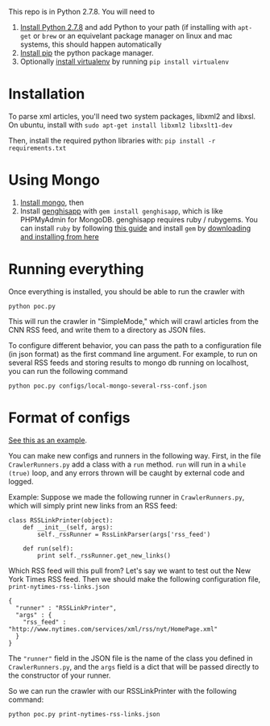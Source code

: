 This repo is in Python 2.7.8. You will need to 

1. [Install Python 2.7.8](https://www.python.org/download/releases/2.7.8/) and add Python to your path (if installing with `apt-get` or `brew` or an equivelant package manager on linux and mac systems, this should happen automatically
2. [Install pip](https://pip.pypa.io/en/latest/installing.html) the python package manager.
3. Optionally [install virtualenv](http://virtualenv.readthedocs.org/en/latest/) by running `pip install virtualenv`

Installation
============
To parse xml articles, you'll need two system packages, libxml2 and libxsl. On ubuntu, install with `sudo apt-get install libxml2 libxslt1-dev`

Then, install the required python libraries with:
`pip install -r requirements.txt`


Using Mongo
===========
1. [Install mongo](http://www.mongodb.org/downloads), then 
2. Install [genghisapp](http://genghisapp.com/) with `gem install genghisapp`, which is like PHPMyAdmin for MongoDB. genghisapp requires ruby / rubygems. You can install `ruby` by following [this guide](http://ruby.about.com/od/tutorials/a/installruby.htm) and install `gem` by [downloading and installing from here](https://rubygems.org/pages/download)

Running everything
==================
Once everything is installed, you should be able to run the crawler with
```
python poc.py
```

This will run the crawler in "SimpleMode," which will crawl articles from the CNN RSS feed, and write them to a directory as JSON files.

To configure different behavior, you can pass the path to a configuration file (in json format) as the first command line argument. For example, to run on several RSS feeds and storing results to mongo db running on localhost, you can run the following command
```
python poc.py configs/local-mongo-several-rss-conf.json
```

Format of configs
=================
[See this as an example](https://github.com/gt-big-data/retina-crawler/blob/master/configs/local-mongo-several-rss-conf.json).

You can make new configs and runners in the following way. First, in the file `CrawlerRunners.py` add a class with a `run` method. `run` will run in a `while (true)` loop, and any errors thrown will be caught by external code and logged.

Example:
Suppose we made the following runner in `CrawlerRunners.py`, which will simply print new links from an RSS feed:

```
class RSSLinkPrinter(object):
    def __init__(self, args):
        self._rssRunner = RssLinkParser(args['rss_feed')
    
    def run(self):
        print self._rssRunner.get_new_links()
```

Which RSS feed will this pull from? Let's say we want to test out the New York Times RSS feed. Then we should make the following configuration file, `print-nytimes-rss-links.json`
```
{
  "runner" : "RSSLinkPrinter",
  "args" : {
    "rss_feed" : "http://www.nytimes.com/services/xml/rss/nyt/HomePage.xml"
  }
}
```

The `"runner"` field in the JSON file is the name of the class you defined in `CrawlerRunners.py`, and the `args` field is a dict that will be passed directly to the constructor of your runner.

So we can run the crawler with our RSSLinkPrinter with the following command:
```
python poc.py print-nytimes-rss-links.json
```
